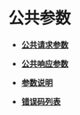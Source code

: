 # 公共参数<a name="ZH-CN_TOPIC_0113487711"></a>

-   **[公共请求参数](公共请求参数.md)**  

-   **[公共响应参数](公共响应参数.md)**  

-   **[参数说明](参数说明.md)**  

-   **[错误码列表](错误码列表.md)**  


